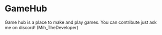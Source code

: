 # GameHub
Game hub is a place to make and play games. You can contribute just ask me on discord! (Mih_TheDeveloper)
